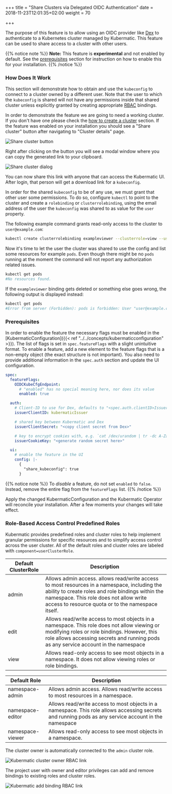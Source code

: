 +++
title = "Share Clusters via Delegated OIDC Authentication"
date = 2018-11-23T12:01:35+02:00
weight = 70

+++

The purpose of this feature is to allow using an OIDC provider like [Dex](https://github.com/dexidp/dex) to
authenticate to a Kubernetes cluster managed by Kubermatic. This feature can be used to share access to a
cluster with other users.

{{% notice note %}}
**Note:** This feature is **experimental** and not enabled by default. See the [prerequisites](#prerequisites)
section for instruction on how to enable this for your installation.
{{% /notice %}}

### How Does It Work

This section will demonstrate how to obtain and use the `kubeconfig` to connect to a cluster owned by a
different user. Note that the user to which the `kubeconfig` is shared will not have any permissions inside
that shared cluster unless explicitly granted by creating appropriate
[RBAC](https://kubernetes.io/docs/reference/access-authn-authz/rbac) bindings.

In order to demonstrate the feature we are going to need a working cluster. If you don't have one please
check the [how to create a cluster](../../getting_started/create_cluster/) section. If the feature was
enabled on your installation you should see a "Share cluster" button after navigating to "Cluster details"
page.

![Share cluster button](/img/kubermatic/master/advanced/oidc-auth/share-cluster.png)

Right after clicking on the button you will see a modal window where you can copy the generated link to your
clipboard.

![Share cluster dialog](/img/kubermatic/master/advanced/oidc-auth/share-cluster-modal.png)

You can now share this link with anyone that can access the Kubermatic UI. After login, that person will
get a download link for a `kubeconfig`.

In order for the shared `kubeconfig` to be of any use, we must grant that other user some permissions. To do
so, configure `kubectl` to point to the cluster and create a `rolebinding` or `clusterrolebinding`, using the
email address of the user the `kubeconfig` was shared to as value for the `user` property.

The following example command grants read-only access to the cluster to `user@example.com`:

```bash
kubectl create clusterrolebinding exampleviewer --clusterrole=view --user=user@example.com
```

Now it's time to let the user the cluster was shared to use the config and list some resources for example
`pods`. Even though there might be no `pods` running at the moment the command will not report any authorization
related issues.

```bash
kubectl get pods
#No resources found.
```

If the `exampleviewer` binding gets deleted or something else goes wrong, the following output is displayed instead:

```bash
kubectl get pods
#Error from server (Forbidden): pods is forbidden: User "user@example.com" cannot list pods in the namespace "default"
```

### Prerequisites

In order to enable the feature the necessary flags must be enabled in the
[KubermaticConfiguration]({{< ref "../../concepts/kubermaticconfiguration" >}}). The list of flags is set in
`spec.featureFlags` with a slight unintuitive format. To enable a feature, add a new element to the feature flags
that is a non-empty object (the exact structure is not important). You also need to provide additional information
in the `spec.auth` section and update the UI configuration.

```yaml
spec:
  featureFlags:
    OIDCKubeCfgEndpoint:
      # "enabled" has no special meaning here, nor does its value
      enabled: true

  auth:
    # Client-ID to use for Dex, defaults to "<spec.auth.clientID>Issuer"
    issuerClientID: kubermaticIssuer

    # shared key between Kubermatic and Dex
    issuerClientSecret: "<copy client secret from Dex>"

    # key to encrypt cookies with, e.g. `cat /dev/urandom | tr -dc A-Za-z0-9 | head -c32`
    issuerCookieKey: "<generate random secret here>"

  ui:
    # enable the feature in the UI
    config: |-
      {
        "share_kubeconfig": true
      }
```

{{% notice note %}}
To *disable* a feature, do not set `enabled` to `false`. Instead, remove the entire flag from the `featureFlags` list.
{{% /notice %}}

Apply the changed KubermaticConfiguration and the Kubermatic Operator will reconcile your installation. After a
few moments your changes will take effect.

### Role-Based Access Control Predefined Roles

Kubermatic provides predefined roles and cluster roles to help implement granular permissions for specific resources and
to simplify access control across the user cluster. All of the default roles and cluster roles are labeled with `component=userClusterRole`.

| Default ClusterRole | Description                                                                                                                                                                                                                                       |
|---------------------|---------------------------------------------------------------------------------------------------------------------------------------------------------------------------------------------------------------------------------------------------|
| admin               | Allows admin access. allows read/write access to most resources in a namespace, including the ability to create roles and role bindings within the namespace. This role does not allow write access to resource quota or to the namespace itself. |
| edit                | Allows read/write access to most objects in a namespace. This role does not allow viewing or modifying roles or role bindings. However, this role allows accessing secrets and running pods as any service account in the namespace               |
| view                | Allows read-only access to see most objects in a namespace. It does not allow viewing roles or role bindings.                                                                                                                                     |


| Default Role     | Description                                                                                                                                         |
|------------------|-----------------------------------------------------------------------------------------------------------------------------------------------------|
| namespace-admin  | Allows admin access. Allows read/write access to most resources in a namespace.                                                                     |
| namespace-editor | Allows read/write access to most objects in a namespace. This role allows accessing secrets and running pods as any service account in the namespace|
| namespace-viewer | Allows read-only access to see most objects in a namespace.                                                                                         |

The cluster owner is automatically connected to the `admin` cluster role.

![Kubermatic cluster owner RBAC link](/img/kubermatic/master/advanced/oidc-auth/cluster-owner-rbac.png)

The project user with owner and editor privileges can add and remove bindings to existing roles and cluster roles.

![Kubermatic add binding RBAC link](/img/kubermatic/master/advanced/oidc-auth/add-binding-rbac.png)
